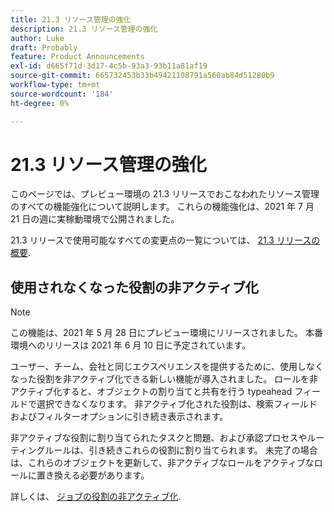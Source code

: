 ```yaml
---
title: 21.3 リソース管理の強化
description: 21.3 リソース管理の強化
author: Luke
draft: Probably
feature: Product Announcements
exl-id: d665f71d-3d17-4c5b-93a3-93b11a81af19
source-git-commit: 665732453b33b49421108791a560ab84d51280b9
workflow-type: tm+mt
source-wordcount: '184'
ht-degree: 0%

---
```


# 21.3 リソース管理の強化

このページでは、プレビュー環境の 21.3 リリースでおこなわれたリソース管理のすべての機能強化について説明します。 これらの機能強化は、2021 年 7 月 21 日の週に実稼動環境で公開されました。

21.3 リリースで使用可能なすべての変更点の一覧については、 [21.3 リリースの概要](../../../product-announcements/product-releases/21.3-release-activity/21-3-release-overview.md).

## 使用されなくなった役割の非アクティブ化

>[!NOTE]
>
>この機能は、2021 年 5 月 28 日にプレビュー環境にリリースされました。 本番環境へのリリースは 2021 年 6 月 10 日に予定されています。

ユーザー、チーム、会社と同じエクスペリエンスを提供するために、使用しなくなった役割を非アクティブ化できる新しい機能が導入されました。 ロールを非アクティブ化すると、オブジェクトの割り当てと共有を行う typeahead フィールドで選択できなくなります。 非アクティブ化された役割は、検索フィールドおよびフィルターオプションに引き続き表示されます。

非アクティブな役割に割り当てられたタスクと問題、および承認プロセスやルーティングルールは、引き続きこれらの役割に割り当てられます。 未完了の場合は、これらのオブジェクトを更新して、非アクティブなロールをアクティブなロールに置き換える必要があります。

詳しくは、 [ジョブの役割の非アクティブ化](../../../administration-and-setup/set-up-workfront/organizational-setup/deactivate-job-roles.md).

